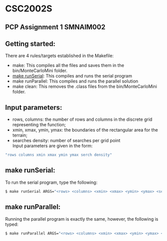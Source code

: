 # CSC2002S 
## PCP Assignment 1 SMNAIM002

## Getting started:
There are 4 rules/targets established in the Makefile:
* make: This compiles all the files and saves them in the bin/MonteCarloMini folder.
* [make runSerial](##make-runSerial:): This compiles and runs the serial program
* make runParallel: This compiles and runs the parallel solution
* make clean: This removes the .class files from the bin/MonteCarloMini folder.

## Input parameters:
* rows, columns: the number of rows and columns in the discrete grid representing the function;
* xmin, xmax, ymin, ymax: the boundaries of the rectangular area for the terrain;
* searches density: number of searches per grid point\
Input parameters are given in the form:
```bash
"rows columns xmin xmax ymin ymax serch density" 
```

## make runSerial:
To run the serial program, type the following:
```bash
$ make runSerial ARGS="<rows> <columns> <xmin> <xmax> <ymin> <ymax> <search density>"
```


## make runParallel:
Running the parallel program is exactly the same, however, the following is typed:
```bash
$ make runParallel ARGS="<rows> <columns> <xmin> <xmax> <ymin> <ymax> <search density>"
```


